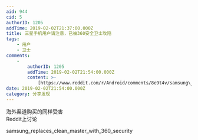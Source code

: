 ```yaml
---
aid: 944
cid: 5
authorID: 1205
addTime: 2019-02-02T21:37:00.000Z
title: 三星手机用户请注意，已被360安全卫士攻陷
tags:
    - 用户
    - 卫士
comments:
    -
        authorID: 1205
        addTime: 2019-02-02T21:54:00.000Z
        content: >-
            [https://www.reddit.com/r/Android/comments/8e9t4v/samsung\_replaces\_clean\_master\_with\_360\_security/](https://www.reddit.com/r/Android/comments/8e9t4v/samsung_replaces_clean_master_with_360_security/)
date: 2019-02-02T21:54:00.000Z
category: 分享发现
---
```


海外渠道购买的同样受害  
Reddit上讨论

samsung\_replaces\_clean\_master\_with\_360\_security
